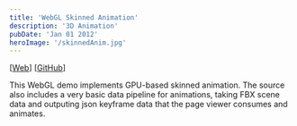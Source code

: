 ```yaml
---
title: 'WebGL Skinned Animation'
description: '3D Animation'
pubDate: 'Jan 01 2012'
heroImage: '/skinnedAnim.jpg'
---
```


\[[Web](./skinnedAnim)\] \[[GitHub](https://github.com/apardee/SkinnedAnim)\]

This WebGL demo implements GPU-based skinned animation. The source also includes a very basic data pipeline for animations, taking FBX scene data and outputing json keyframe data that the page viewer consumes and animates.
